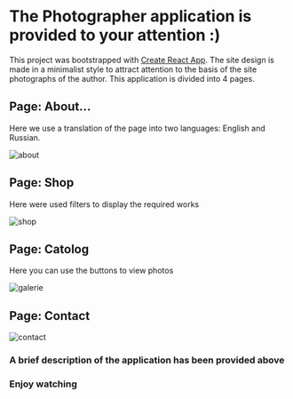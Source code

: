 # The Photographer application is provided to your attention :)
This project was bootstrapped with [Create React App](https://github.com/facebook/create-react-app).
The site design is made in a minimalist style to attract attention to the basis of the site photographs of the author.
This application is divided into 4 pages.

## Page: About...

Here we use a translation of the page into two languages: English and Russian.

![about](https://github.com/lisavetam/photograff/assets/156802414/e6cb488d-e8ba-4527-ba91-f99f7973e7f7)


## Page: Shop

Here were used  filters to display the required works

![shop](https://github.com/lisavetam/photograff/assets/156802414/ba90b1b9-6b8e-4095-ad8c-3ed1509a8147)

## Page: Catolog

Here you can use the buttons to view photos

![galerie](https://github.com/lisavetam/photograff/assets/156802414/819dd7e1-2513-48c5-bcce-154db6f8b959)


## Page: Contact
![contact](https://github.com/lisavetam/photograff/assets/156802414/2a8964bf-3390-4016-aa23-3dec397f2220)


### A brief description of the application has been provided above
### Enjoy watching

